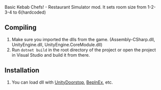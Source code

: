 Basic Kebab Chefs! - Restaurant Simulator mod. It sets room size from 1-2-3-4 to 6(hardcoded)

## Compiling

1. Make sure you imported the dlls from the game. (Assembly-CSharp.dll, UnityEngine.dll, UnityEngine.CoreModule.dll)
2. Run `dotnet build` in the root directory of the project or open the project in Visual Studio and build it from there.

## Installation

1. You can load dll with [UnityDoorstop](https://github.com/NeighTools/UnityDoorstop), [BepInEx](https://github.com/BepInEx/BepInEx), etc.
